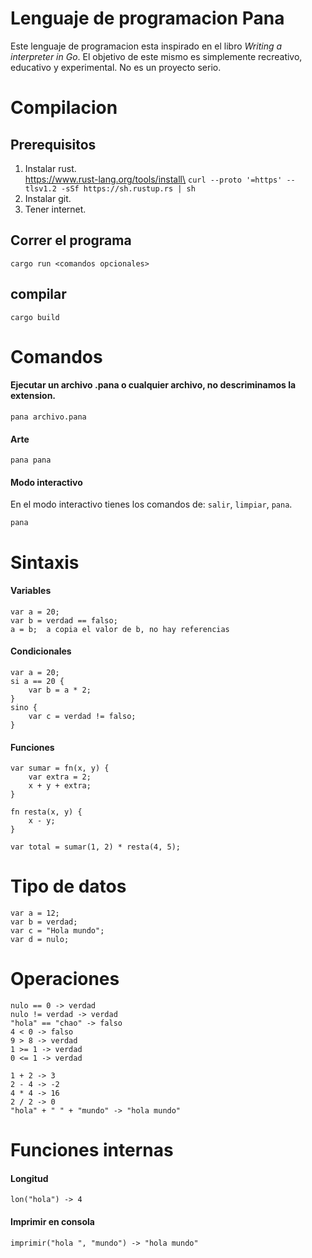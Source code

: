 # Lenguaje de programacion Pana
Este lenguaje de programacion esta inspirado en el libro *Writing a interpreter in Go*. El objetivo de este mismo es simplemente recreativo, educativo y experimental. No es un proyecto serio.

# Compilacion
## Prerequisitos
1. Instalar rust.\
https://www.rust-lang.org/tools/install\
```curl --proto '=https' --tlsv1.2 -sSf https://sh.rustup.rs | sh```
2. Instalar git.
3. Tener internet.

## Correr el programa
```cargo run <comandos opcionales>```

## compilar
```cargo build```

# Comandos
#### Ejecutar un archivo .pana o cualquier archivo, no descriminamos la extension.
```pana archivo.pana```

#### Arte
```pana pana```

#### Modo interactivo
En el modo interactivo tienes los comandos de: `salir`, `limpiar`, `pana`.

```pana```

# Sintaxis
#### Variables
```
var a = 20;
var b = verdad == falso;
a = b;  a copia el valor de b, no hay referencias
```

#### Condicionales
```
var a = 20;
si a == 20 {
    var b = a * 2;
}
sino {
    var c = verdad != falso;
}
```
#### Funciones 
```
var sumar = fn(x, y) {
    var extra = 2;
    x + y + extra;
}

fn resta(x, y) {
    x - y;
}

var total = sumar(1, 2) * resta(4, 5);
```
# Tipo de datos
```
var a = 12;
var b = verdad;
var c = "Hola mundo";
var d = nulo;
```

# Operaciones
```
nulo == 0 -> verdad
nulo != verdad -> verdad
"hola" == "chao" -> falso
4 < 0 -> falso
9 > 8 -> verdad
1 >= 1 -> verdad 
0 <= 1 -> verdad 

1 + 2 -> 3
2 - 4 -> -2
4 * 4 -> 16
2 / 2 -> 0
"hola" + " " + "mundo" -> "hola mundo"
```

# Funciones internas
#### Longitud
```
lon("hola") -> 4
```
#### Imprimir en consola
```
imprimir("hola ", "mundo") -> "hola mundo"
```